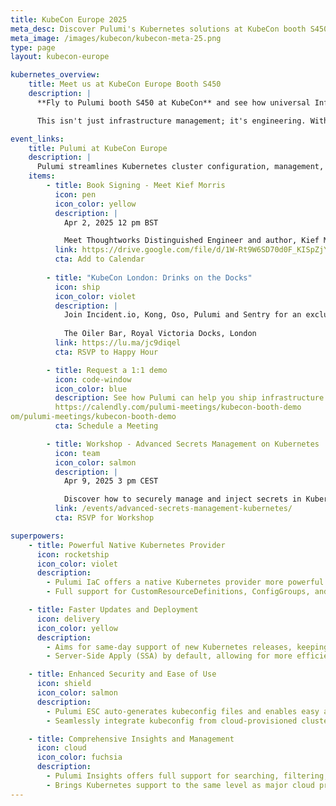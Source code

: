 ```yaml
---
title: KubeCon Europe 2025
meta_desc: Discover Pulumi's Kubernetes solutions at KubeCon booth S450. Learn how our enhanced security and insights can revolutionize your infrastructure management.
meta_image: /images/kubecon/kubecon-meta-25.png
type: page
layout: kubecon-europe

kubernetes_overview:
    title: Meet us at KubeCon Europe Booth S450
    description: |
      **Fly to Pulumi booth S450 at KubeCon** and see how universal Infrastructure as Code gives you full control over Kubernetes. Whether you prefer YAML or a programming language like TypeScript, Python, Go, .NET, or Java, Pulumi adapts to your workflow – no trade-offs required.

      This isn't just infrastructure management; it's engineering. With first-class Kubernetes support across all Pulumi products, you can automate, secure, and manage your clusters with software development best practices.

event_links:
    title: Pulumi at KubeCon Europe
    description: |
      Pulumi streamlines Kubernetes cluster configuration, management, and app workload deployments to your clusters.
    items:
        - title: Book Signing - Meet Kief Morris
          icon: pen
          icon_color: yellow
          description: |
            Apr 2, 2025 12 pm BST

            Meet Thoughtworks Distinguished Engineer and author, Kief Morris, who will be signing the latest edition of his O’Reilly book: Infrastructure as Code. We’ll have limited copies available in the booth at no cost on a first-come-first-served basis.
          link: https://drive.google.com/file/d/1W-Rt9W6SD70d0F_KISpZjYTNobYmdtEH/view?usp=sharing
          cta: Add to Calendar
          
        - title: "KubeCon London: Drinks on the Docks"
          icon: ship
          icon_color: violet
          description: |
            ​Join Incident.io, Kong, Oso, Pulumi and Sentry for an exclusive dockside happy hour as we unwind after KubeCon with great drinks, great company, and unbeatable waterfront views.
            
            The Oiler Bar, Royal Victoria Docks, London
          link: https://lu.ma/jc9diqel
          cta: RSVP to Happy Hour

        - title: Request a 1:1 demo
          icon: code-window
          icon_color: blue
          description: See how Pulumi can help you ship infrastructure faster and manage your resources at scale.  Reserve your time today.
          https://calendly.com/pulumi-meetings/kubecon-booth-demo
om/pulumi-meetings/kubecon-booth-demo
          cta: Schedule a Meeting

        - title: Workshop - Advanced Secrets Management on Kubernetes
          icon: team
          icon_color: salmon
          description: |
            Apr 9, 2025 3 pm CEST

            Discover how to securely manage and inject secrets in Kubernetes applications with this hands-on Platform Engineering workshop.
          link: /events/advanced-secrets-management-kubernetes/
          cta: RSVP for Workshop

superpowers:
    - title: Powerful Native Kubernetes Provider
      icon: rocketship
      icon_color: violet
      description:
        - Pulumi IaC offers a native Kubernetes provider more powerful and flexible than any Terraform alternative
        - Full support for CustomResourceDefinitions, ConfigGroups, and ConfigFiles, enabling complex K8s setups

    - title: Faster Updates and Deployment
      icon: delivery
      icon_color: yellow
      description:
        - Aims for same-day support of new Kubernetes releases, keeping you on the cutting edge
        - Server-Side Apply (SSA) by default, allowing for more efficient and conflict-free updates

    - title: Enhanced Security and Ease of Use
      icon: shield
      icon_color: salmon
      description:
        - Pulumi ESC auto-generates kubeconfig files and enables easy authentication with cloud providers using just-in-time, short-lived credentials
        - Seamlessly integrate kubeconfig from cloud-provisioned clusters, simplifying multi-cloud setups

    - title: Comprehensive Insights and Management
      icon: cloud
      icon_color: fuchsia
      description:
        - Pulumi Insights offers full support for searching, filtering, and importing resources across Kubernetes clusters
        - Brings Kubernetes support to the same level as major cloud providers, enabling unified management and visibility
---
```

